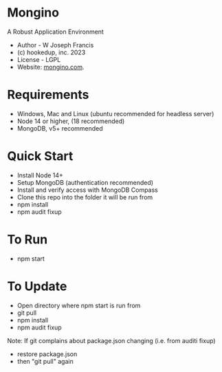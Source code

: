# Mongino
A Robust Application Environment

* Author - W Joseph Francis
* (c) hookedup, inc. 2023
* License - LGPL
* Website: [mongino.com](https://mongino.com/).

# Requirements
* Windows, Mac and Linux (ubuntu recommended for headless server)
* Node 14 or higher, (18 recommended)
* MongoDB, v5+ recommended

# Quick Start
* Install Node 14+
* Setup MongoDB (authentication recommended)
* Install and verify access with MongoDB Compass
* Clone this repo into the folder it will be run from
* npm install
* npm audit fixup

# To Run
* npm start

# To Update
* Open directory where npm start is run from
* git pull
* npm install
* npm audit fixup

Note: If git complains about package.json changing (i.e. from auditi fixup)
* restore package.json
* then "git pull" again
